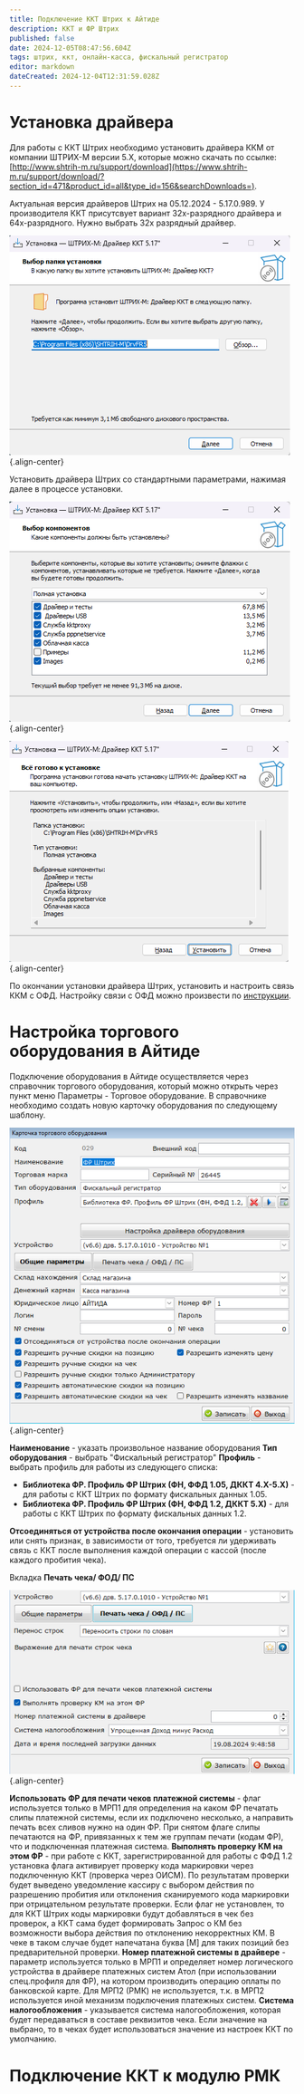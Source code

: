 ```yaml
---
title: Подключение ККТ Штрих к Айтиде
description: ККТ и ФР Штрих
published: false
date: 2024-12-05T08:47:56.604Z
tags: штрих, ккт, онлайн-касса, фискальный регистратор
editor: markdown
dateCreated: 2024-12-04T12:31:59.028Z
---
```


# Установка драйвера
Для работы с ККТ Штрих необходимо установить драйвера ККМ от компании ШТРИХ-М версии 5.Х, которые можно скачать по ссылке: [http://www.shtrih-m.ru/support/download](https://www.shtrih-m.ru/support/download/?section_id=471&product_id=all&type_id=156&searchDownloads=).

Актуальная версия драйверов Штрих на 05.12.2024 - 5.17.0.989.
У производителя ККТ присутсвует вариант 32х-разрядного драйвера и 64х-разрядного. Нужно выбрать 32x разрядный драйвер.

![2024-11-10_20-37-18.png](/images/integrations/kktshtrih/2024-11-10_20-37-18.png){.align-center}

Установить драйвера Штрих со стандартными параметрами, нажимая далее в процессе установки. 

![](/images/integrations/kktshtrih/2024-11-10_20-38-57.png){.align-center}

![](/images/integrations/kktshtrih/2024-11-10_20-39-46.png){.align-center}

По окончании установки драйвера Штрих, установить и настроить связь ККМ с ОФД. Настройку связи с ОФД можно произвести по [инструкции](https://teletype.in/@shtrih-support/ofd).

# Настройка торгового оборудования в Айтиде
Подключение оборудования в Айтиде осуществляется через справочник торгового оборудования, который можно открыть через пункт меню Параметры - Торговое оборудование. В справочнике необходимо создать новую карточку оборудования по следующему шаблону.

![2024-12-05_11-42-14.png](/images/integrations/kktshtrih/2024-12-05_11-42-14.png){.align-center}

**Наименование** - указать произвольное название оборудования
**Тип оборудования** - выбрать "Фискальный регистратор"
**Профиль** - выбрать профиль для работы из следующего списка:
 - **Библиотека ФР. Профиль ФР Штрих (ФН, ФФД 1.05, ДККТ 4.Х-5.Х)** - для работы с ККТ Штрих по формату фискальных данных 1.05.
 - **Библиотека ФР. Профиль ФР Штрих (ФН, ФФД 1.2, ДККТ 5.Х)** - для работы с ККТ Штрих по формату фискальных данных 1.2.
 
**Отсоединяться от устройства после окончания операции** - установить или снять признак, в зависимости от того, требуется ли удерживать связь с ККТ после выполнения каждой операции с кассой (после каждого пробития чека).

Вкладка **Печать чека/ ФОД/ ПС** 

![2024-12-05_11-45-53.png](/images/integrations/kktshtrih/2024-12-05_11-45-53.png){.align-center}

**Использовать ФР для печати чеков платежной системы** - флаг используется только в МРП1 для определения на каком ФР печатать слипы платежной системы, если их подключено несколько, а направить печать всех сливов нужно на один ФР. При снятом флаге слипы печатаются на ФР, привязанных к тем же группам печати (кодам ФР), что и подключенная платежная система.
**Выполнять проверку КМ на этом ФР** - при работе с ККТ, зарегистрированной для работы с ФФД 1.2 установка флага активирует проверку кода маркировки через подключенную ККТ (проверка через ОИСМ). По результатам проверки будет выведено уведомление кассиру с выбором действия по разрешению пробития или отклонения сканируемого кода маркировки при отрицательном результате проверки. Если флаг не установлен, то для ККТ Штрих коды маркировки будут добавляться в чек без проверок, а ККТ сама будет формировать Запрос о КМ без возможности выбора действия по отклонению некорректных КМ. В чеке в таком случае будет напечатана буква \[М] для таких позиций без предварительной проверки.
**Номер платежной системы в драйвере** - параметр используется только в МРП1 и определяет номер логического устройства в драйвере платежных систем Атол (при использовании спец.профиля для ФР), на котором производить операцию оплаты по банковской карте. Для МРП2 (РМК) не используется, т.к. в МРП2 используется иной механизм подключения платежных систем.
**Система налогообложения** - указывается система налогообложения, которая будет передаваться в составе реквизитов чека. Если значение на выбрано, то в чеках будет использоваться значение из настроек ККТ по умолчанию.

# Подключение ККТ к модулю РМК